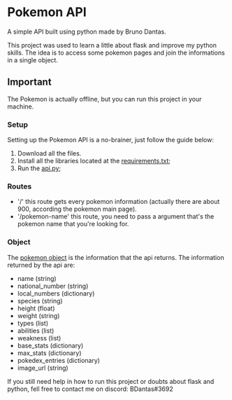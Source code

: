 # Pokemon API

A simple API built using python made by Bruno Dantas.

This project was used to learn a little about flask and improve my python skills. The idea is to access some pokemon pages and join the informations in a single object.


## Important 
The Pokemon is actually offline, but you can run this project in your machine.


### Setup
Setting up the Pokemon API is a no-brainer, just follow the guide below:
1. Download all the files.
2. Install all the libraries located at the [requirements.txt](requirements.txt);
4. Run the [api.py](https://github.com/DantasB/Pokemon-API/blob/main/api.py);

### Routes
- '/' this route gets every pokemon information (actually there are about 900, according the pokemon main page).
- '/pokemon-name' this route, you need to pass a argument that's the pokemon name that you're looking for.


### Object
The [pokemon object](https://github.com/DantasB/Pokemon-API/blob/main/Objects/pokemon.py) is the information that the api returns. The information returned by the api are:
- name (string)
- national_number (string)
- local_numbers (dictionary)
- species (string)
- height (float)
- weight (string)
- types (list)
- abilities (list)
- weakness (list)
- base_stats (dictionary)
- max_stats (dictionary)
- pokedex_entries (dictionary)
- image_url (string)




If you still need help in how to run this project or doubts about flask and python, fell free to contact me on discord: BDantas#3692

